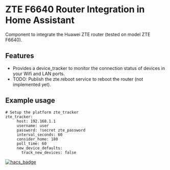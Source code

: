 # ZTE F6640 Router Integration in Home Assistant
Component to integrate the Huawei ZTE router (tested on model ZTE F6640).

## Features
- Provides a device_tracker to monitor the connection status of devices in your Wifi and LAN ports.
- TODO: Publish the zte.reboot service to reboot the router (not implemented yet).

## Example usage

```
# Setup the platform zte_tracker
zte_tracker:
     host: 192.168.1.1
     username: user
     password: !secret zte_password
     interval_seconds: 60
     consider_home: 180
     poll_time: 60
     new_device_defaults:
       track_new_devices: false
```

[![hacs_badge](https://img.shields.io/badge/HACS-Custom-41BDF5.svg?style=for-the-badge)](https://github.com/hacs/integration)
